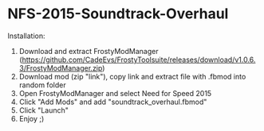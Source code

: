 # NFS-2015-Soundtrack-Overhaul
Installation:
1. Download and extract FrostyModManager (https://github.com/CadeEvs/FrostyToolsuite/releases/download/v1.0.6.3/FrostyModManager.zip)
2. Download mod (zip "link"), copy link and extract file with .fbmod into random folder
3. Open FrostyModManager and select Need for Speed 2015
4. Click "Add Mods" and add "soundtrack_overhaul.fbmod"
5. Click "Launch"
6. Enjoy ;)
